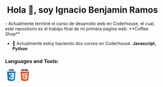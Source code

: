 <h1 align="center">Hola 👋, soy Ignacio Benjamin Ramos</h1>
- Actualmente terminé el curso de desarrollo web en Coderhouse, el cual, este repositorio es el trabajo final de mi primera pagina web. **Coffee Shop**

- 🌱 Actualmente estoy haciendo dos cursos en Coderhouse. **Javascript, Python**

<p align="left">
</p>

<h3 align="left">Languages and Tools:</h3>
<p align="left"> <a href="https://www.w3schools.com/css/" target="_blank" rel="noreferrer"> <img src="https://raw.githubusercontent.com/devicons/devicon/master/icons/css3/css3-original-wordmark.svg" alt="css3" width="40" height="40"/> </a> <a href="https://www.w3.org/html/" target="_blank" rel="noreferrer"> <img src="https://raw.githubusercontent.com/devicons/devicon/master/icons/html5/html5-original-wordmark.svg" alt="html5" width="40" height="40"/> </a> </p>
